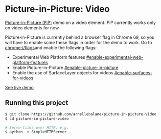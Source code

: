 # Picture-in-Picture: Video

[Picture-in-Picture (PiP)][1] demo on a video element. PiP currently works only on video elements for now.

Picture-in-Picture is currently behind a browser flag in Chrome 69, so you will have to enable some these flags
in order for the demo to work. Go to [chrome://flags](chrome://flags)and enable the following flags:

- Experimental Web Platform features [#enable-experimental-web-platform-features][2]
- Enable Picture-in-Picture [#enable-picture-in-picture][3]
- Enable the use of SurfaceLayer objects for videos [#enable-surfaces-for-videos][4]

[See live demo][5]

## Running this project

```bash
$ git clone https://github.com/arnellebalane/picture-in-picture-video
$ cd picture-in-picture-video

# Serve files over HTTP, e.g.
$ python -m SimpleHTTPServer
```


[1]: https://developers.google.com/web/updates/2017/09/picture-in-picture
[2]: chrome://flags/#enable-experimental-web-platform-features
[3]: chrome://flags/#enable-picture-in-picture
[4]: chrome://flags/#enable-surfaces-for-videos
[5]: https://picture-in-picture-video.arnelle.me/
